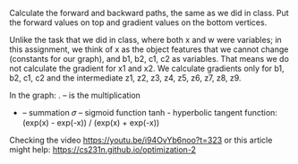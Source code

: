 Calculate the forward and backward paths, the same as we did in class. Put the forward values on top and gradient values on the bottom vertices. 

Unlike the task that we did in class, where both x and w were variables; in this assignment, we think of x as the object features that we cannot change (constants for our graph), and b1, b2, c1, c2 as variables. That means we do not calculate the gradient for x1 and x2. We calculate gradients only for b1, b2, c1, c2 and the intermediate z1, z2, z3, z4, z5, z6, z7, z8, z9.

In the graph:
. – is the multiplication
+ – summation
𝜎 – sigmoid function
tanh - hyperbolic tangent function: (exp(x) - exp(-x)) / (exp(x) + exp(-x))

Checking the video https://youtu.be/i94OvYb6noo?t=323 or this article might help: https://cs231n.github.io/optimization-2